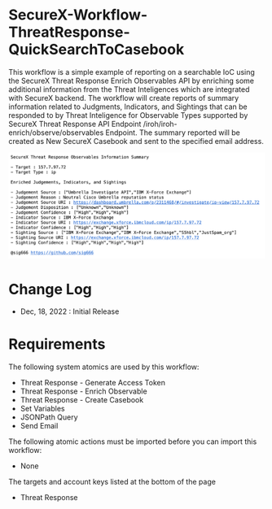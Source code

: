 # SecureX-Workflow-ThreatResponse-QuickSearchToCasebook
This workflow is a simple example of reporting on a searchable IoC using the SecureX Threat Response Enrich Observables API by enriching some additional information from the Threat Inteligences which are integrated with SecureX backend. The workflow will create reports of summary information related to Judgments, Indicators, and Sightings that can be responded to by Threat Inteligence for Observable Types supported by SecureX Threat Response API Endpoint /iroh/iroh-enrich/observe/observables Endpoint. The summary reported will be created as New SecureX Casebook and sent to the specified email address.

![workflow](img/workflow.png "workflow")

# Change Log
- Dec, 18, 2022 : Initial Release

# Requirements
The following system atomics are used by this workflow:
- Threat Response - Generate Access Token
- Threat Response - Enrich Observable
- Threat Response - Create Casebook
- Set Variables
- JSONPath Query
- Send Email

The following atomic actions must be imported before you can import this workflow:
- None

The targets and account keys listed at the bottom of the page
- Threat Response
